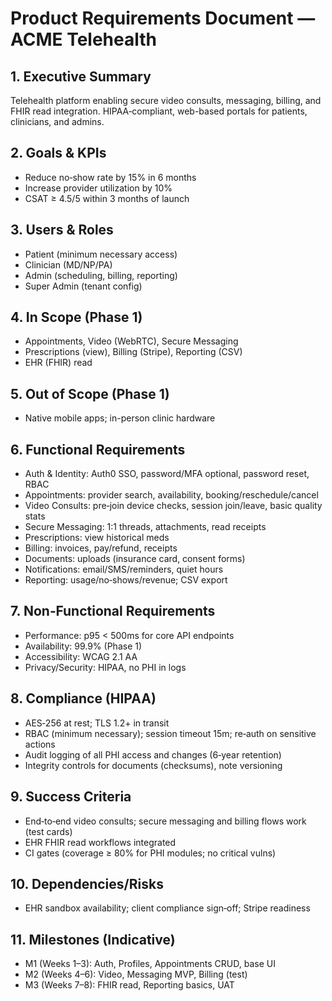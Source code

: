 # Product Requirements Document — ACME Telehealth

## 1. Executive Summary
Telehealth platform enabling secure video consults, messaging, billing, and FHIR read integration. HIPAA‑compliant, web-based portals for patients, clinicians, and admins.

## 2. Goals & KPIs
- Reduce no‑show rate by 15% in 6 months
- Increase provider utilization by 10%
- CSAT ≥ 4.5/5 within 3 months of launch

## 3. Users & Roles
- Patient (minimum necessary access)
- Clinician (MD/NP/PA)
- Admin (scheduling, billing, reporting)
- Super Admin (tenant config)

## 4. In Scope (Phase 1)
- Appointments, Video (WebRTC), Secure Messaging
- Prescriptions (view), Billing (Stripe), Reporting (CSV)
- EHR (FHIR) read

## 5. Out of Scope (Phase 1)
- Native mobile apps; in-person clinic hardware

## 6. Functional Requirements
- Auth & Identity: Auth0 SSO, password/MFA optional, password reset, RBAC
- Appointments: provider search, availability, booking/reschedule/cancel
- Video Consults: pre‑join device checks, session join/leave, basic quality stats
- Secure Messaging: 1:1 threads, attachments, read receipts
- Prescriptions: view historical meds
- Billing: invoices, pay/refund, receipts
- Documents: uploads (insurance card, consent forms)
- Notifications: email/SMS/reminders, quiet hours
- Reporting: usage/no‑shows/revenue; CSV export

## 7. Non‑Functional Requirements
- Performance: p95 < 500ms for core API endpoints
- Availability: 99.9% (Phase 1)
- Accessibility: WCAG 2.1 AA
- Privacy/Security: HIPAA, no PHI in logs

## 8. Compliance (HIPAA)
- AES‑256 at rest; TLS 1.2+ in transit
- RBAC (minimum necessary); session timeout 15m; re‑auth on sensitive actions
- Audit logging of all PHI access and changes (6‑year retention)
- Integrity controls for documents (checksums), note versioning

## 9. Success Criteria
- End‑to‑end video consults; secure messaging and billing flows work (test cards)
- EHR FHIR read workflows integrated
- CI gates (coverage ≥ 80% for PHI modules; no critical vulns)

## 10. Dependencies/Risks
- EHR sandbox availability; client compliance sign‑off; Stripe readiness

## 11. Milestones (Indicative)
- M1 (Weeks 1–3): Auth, Profiles, Appointments CRUD, base UI
- M2 (Weeks 4–6): Video, Messaging MVP, Billing (test)
- M3 (Weeks 7–8): FHIR read, Reporting basics, UAT